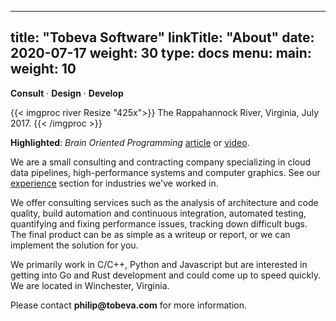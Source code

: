 
---
title: "Tobeva Software"
linkTitle: "About"
date: 2020-07-17
weight: 30
type: docs
menu:
  main:
    weight: 10
---

**Consult** &middot; **Design** &middot; **Develop**

{{< imgproc river Resize "425x">}}
The Rappahannock River, Virginia, July 2017.
{{< /imgproc >}}

**Highlighted**: _Brain Oriented Programming_ [article](/articles/brain-oriented-programming/) or [video](https://youtu.be/D8Pb8TvYsCE).

We are a small consulting and contracting company specializing in cloud
data pipelines, high-performance systems and computer graphics. See our
[experience](/about/experience/) section for industries we've worked in.

We offer consulting services such as the analysis of architecture and code
quality, build automation and continuous integration, automated testing,
quantifying and fixing performance issues, tracking down difficult bugs.
The final product can be as simple as a writeup or report, or we can
implement the solution for you.

We primarily work in C/C++, Python and Javascript but are interested in
getting into Go and Rust development and could come up to speed quickly. We
are located in Winchester, Virginia.

Please contact **philip<img src="" width="0" height="0">@tobeva.com** for
more information.
